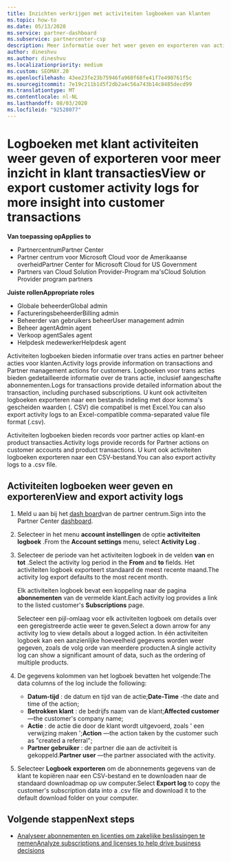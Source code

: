 ```yaml
---
title: Inzichten verkrijgen met activiteiten logboeken van klanten
ms.topic: how-to
ms.date: 05/13/2020
ms.service: partner-dashboard
ms.subservice: partnercenter-csp
description: Meer informatie over het weer geven en exporteren van activiteiten Logboeken om inzicht te krijgen in klant rekening transacties en andere activiteiten op het gebied van partner beheer van klanten.
author: dineshvu
ms.author: dineshvu
ms.localizationpriority: medium
ms.custom: SEOMAY.20
ms.openlocfilehash: 43ee23fe23b75946fa960f68fe41f7e490761f5c
ms.sourcegitcommit: 7e19c211b1d5f2db2a4c56a743b14c8485decd99
ms.translationtype: MT
ms.contentlocale: nl-NL
ms.lasthandoff: 08/03/2020
ms.locfileid: "92528077"
---
```

# <a name="view-or-export-customer-activity-logs-for-more-insight-into-customer-transactions"></a><span data-ttu-id="4d113-103">Logboeken met klant activiteiten weer geven of exporteren voor meer inzicht in klant transacties</span><span class="sxs-lookup"><span data-stu-id="4d113-103">View or export customer activity logs for more insight into customer transactions</span></span>

<span data-ttu-id="4d113-104">**Van toepassing op**</span><span class="sxs-lookup"><span data-stu-id="4d113-104">**Applies to**</span></span>

- <span data-ttu-id="4d113-105">Partnercentrum</span><span class="sxs-lookup"><span data-stu-id="4d113-105">Partner Center</span></span>
- <span data-ttu-id="4d113-106">Partner centrum voor Microsoft Cloud voor de Amerikaanse overheid</span><span class="sxs-lookup"><span data-stu-id="4d113-106">Partner Center for Microsoft Cloud for US Government</span></span>
- <span data-ttu-id="4d113-107">Partners van Cloud Solution Provider-Program ma's</span><span class="sxs-lookup"><span data-stu-id="4d113-107">Cloud Solution Provider program partners</span></span>

<span data-ttu-id="4d113-108">**Juiste rollen**</span><span class="sxs-lookup"><span data-stu-id="4d113-108">**Appropriate roles**</span></span>

- <span data-ttu-id="4d113-109">Globale beheerder</span><span class="sxs-lookup"><span data-stu-id="4d113-109">Global admin</span></span>
- <span data-ttu-id="4d113-110">Factureringsbeheerder</span><span class="sxs-lookup"><span data-stu-id="4d113-110">Billing admin</span></span>
- <span data-ttu-id="4d113-111">Beheerder van gebruikers beheer</span><span class="sxs-lookup"><span data-stu-id="4d113-111">User management admin</span></span>
- <span data-ttu-id="4d113-112">Beheer agent</span><span class="sxs-lookup"><span data-stu-id="4d113-112">Admin agent</span></span>
- <span data-ttu-id="4d113-113">Verkoop agent</span><span class="sxs-lookup"><span data-stu-id="4d113-113">Sales agent</span></span>
- <span data-ttu-id="4d113-114">Helpdesk medewerker</span><span class="sxs-lookup"><span data-stu-id="4d113-114">Helpdesk agent</span></span>

<span data-ttu-id="4d113-115">Activiteiten logboeken bieden informatie over trans acties en partner beheer acties voor klanten.</span><span class="sxs-lookup"><span data-stu-id="4d113-115">Activity logs provide information on transactions and Partner management actions for customers.</span></span> <span data-ttu-id="4d113-116">Logboeken voor trans acties bieden gedetailleerde informatie over de trans actie, inclusief aangeschafte abonnementen.</span><span class="sxs-lookup"><span data-stu-id="4d113-116">Logs for transactions provide detailed information about the transaction, including purchased subscriptions.</span></span> <span data-ttu-id="4d113-117">U kunt ook activiteiten logboeken exporteren naar een bestands indeling met door komma's gescheiden waarden (. CSV) die compatibel is met Excel.</span><span class="sxs-lookup"><span data-stu-id="4d113-117">You can also export activity logs to an Excel-compatible comma-separated value file format (.csv).</span></span>

<span data-ttu-id="4d113-118">Activiteiten logboeken bieden records voor partner acties op klant-en product transacties.</span><span class="sxs-lookup"><span data-stu-id="4d113-118">Activity logs provide records for Partner actions on customer accounts and product transactions.</span></span> <span data-ttu-id="4d113-119">U kunt ook activiteiten logboeken exporteren naar een CSV-bestand.</span><span class="sxs-lookup"><span data-stu-id="4d113-119">You can also export activity logs to a .csv file.</span></span>

## <a name="view-and-export-activity-logs"></a><span data-ttu-id="4d113-120">Activiteiten logboeken weer geven en exporteren</span><span class="sxs-lookup"><span data-stu-id="4d113-120">View and export activity logs</span></span>

1. <span data-ttu-id="4d113-121">Meld u aan bij het [dash board](https://partner.microsoft.com/dashboard)van de partner centrum.</span><span class="sxs-lookup"><span data-stu-id="4d113-121">Sign into the Partner Center [dashboard](https://partner.microsoft.com/dashboard).</span></span>

2. <span data-ttu-id="4d113-122">Selecteer in het menu **account instellingen** de optie **activiteiten logboek** .</span><span class="sxs-lookup"><span data-stu-id="4d113-122">From the **Account settings** menu, select **Activity Log** .</span></span>

3. <span data-ttu-id="4d113-123">Selecteer de periode van het activiteiten logboek in de velden **van** en **tot** .</span><span class="sxs-lookup"><span data-stu-id="4d113-123">Select the activity log period in the **From** and **to** fields.</span></span> <span data-ttu-id="4d113-124">Het activiteiten logboek exporteert standaard de meest recente maand.</span><span class="sxs-lookup"><span data-stu-id="4d113-124">The activity log export defaults to the most recent month.</span></span>

   <span data-ttu-id="4d113-125">Elk activiteiten logboek bevat een koppeling naar de pagina **abonnementen** van de vermelde klant.</span><span class="sxs-lookup"><span data-stu-id="4d113-125">Each activity log provides a link to the listed customer's **Subscriptions** page.</span></span>

   <span data-ttu-id="4d113-126">Selecteer een pijl-omlaag voor elk activiteiten logboek om details over een geregistreerde actie weer te geven.</span><span class="sxs-lookup"><span data-stu-id="4d113-126">Select a down arrow for any activity log to view details about a logged action.</span></span> <span data-ttu-id="4d113-127">In één activiteiten logboek kan een aanzienlijke hoeveelheid gegevens worden weer gegeven, zoals de volg orde van meerdere producten.</span><span class="sxs-lookup"><span data-stu-id="4d113-127">A single activity log can show a significant amount of data, such as the ordering of multiple products.</span></span>

4. <span data-ttu-id="4d113-128">De gegevens kolommen van het logboek bevatten het volgende:</span><span class="sxs-lookup"><span data-stu-id="4d113-128">The data columns of the log include the following:</span></span>
   - <span data-ttu-id="4d113-129">**Datum-tijd** : de datum en tijd van de actie;</span><span class="sxs-lookup"><span data-stu-id="4d113-129">**Date-Time** -the date and time of the action;</span></span>
   - <span data-ttu-id="4d113-130">**Betrokken klant** : de bedrijfs naam van de klant;</span><span class="sxs-lookup"><span data-stu-id="4d113-130">**Affected customer** —the customer's company name;</span></span>
   - <span data-ttu-id="4d113-131">**Actie** : de actie die door de klant wordt uitgevoerd, zoals ' een verwijzing maken ';</span><span class="sxs-lookup"><span data-stu-id="4d113-131">**Action** —the action taken by the customer such as "created a referral";</span></span>
   - <span data-ttu-id="4d113-132">**Partner gebruiker** : de partner die aan de activiteit is gekoppeld.</span><span class="sxs-lookup"><span data-stu-id="4d113-132">**Partner user** —the partner associated with the activity.</span></span>

5. <span data-ttu-id="4d113-133">Selecteer **Logboek exporteren** om de abonnements gegevens van de klant te kopiëren naar een CSV-bestand en te downloaden naar de standaard downloadmap op uw computer.</span><span class="sxs-lookup"><span data-stu-id="4d113-133">Select **Export log** to copy the customer's subscription data into a .csv file and download it to the default download folder on your computer.</span></span>

## <a name="next-steps"></a><span data-ttu-id="4d113-134">Volgende stappen</span><span class="sxs-lookup"><span data-stu-id="4d113-134">Next steps</span></span>

- [<span data-ttu-id="4d113-135">Analyseer abonnementen en licenties om zakelijke beslissingen te nemen</span><span class="sxs-lookup"><span data-stu-id="4d113-135">Analyze subscriptions and licenses to help drive business decisions</span></span>](analyze-subscriptions-licenses.md)
